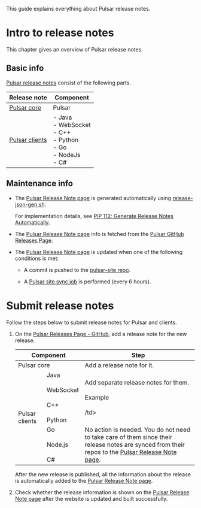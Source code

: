 This guide explains everything about Pulsar release notes.

# Intro to release notes

This chapter gives an overview of Pulsar release notes.

## Basic info

[Pulsar release notes](https://pulsar.apache.org/release-notes/) consist of the following parts.

Release note | Component
---|---
[Pulsar core](https://pulsar.apache.org/release-notes/#pulsar-release-notes)| Pulsar
[Pulsar clients](../../site2/docs/client-libraries.md) |- Java <br> - WebSocket <br> - C++ <br> - Python <br> - Go <br> - NodeJs <br> - C#

## Maintenance info

- The [Pulsar Release Note page](https://pulsar.apache.org/release-notes/) is generated automatically using [release-json-gen.sh](http://release-json-gen.sh).
  
  For implementation details, see [PIP 112: Generate Release Notes Automatically](https://github.com/apache/pulsar/wiki/PIP-112:-Generate-Release-Notes-Automatically).

- The [Pulsar Release Note page](https://pulsar.apache.org/release-notes/) info is fetched from the [Pulsar GitHub Releases Page](https://github.com/apache/pulsar/releases).
  
- The [Pulsar Release Note page](https://pulsar.apache.org/release-notes/) is updated when one of the following conditions is met:

  - A commit is pushed to the [pulsar-site repo](https://github.com/apache/pulsar-site). 
  
  - A [Pulsar site sync job](https://github.com/apache/pulsar-site/actions/workflows/ci-pulsar-website-docs-sync.yaml) is performed (every 6 hours).

# Submit release notes

Follow the steps below to submit release notes for Pulsar and clients.

1. On the [Pulsar Releases Page - GitHub](https://github.com/apache/pulsar/releases), add a release note for the new release.

    <table>
    <thead>
      <tr>
        <th colspan="2">Component</th>
        <th>Step</th>
      </tr>
    </thead>
    <tbody>
      <tr>
        <td colspan="2">Pulsar core</td>
        <td>Add a release note for it.</td>
      </tr>
      <tr>
        <td rowspan="2">Pulsar clients</td>
        <td>Java<br><br>WebSocket<br><br>C++<br><br>Python</td>
        <td>Add separate release notes for them.<br><br>Example<br><br><alt="Java client release note example" src="../assets/release-note-guide-1.png">/td>
      </tr>
      <tr>
        <td>Go<br><br>Node.js<br><br>C#</td>
        <td>No action is needed. You do not need to take care of them since their release notes are synced from their repos to the <a href="https://pulsar.apache.org/release-notes/">Pulsar Release Note page</a>.</td>
      </tr>
    </tbody>
    </table>

    After the new release is published, all the information about the release is automatically added to the [Pulsar Release Note page](https://pulsar.apache.org/release-notes/).

2. Check whether the release information is shown on the [Pulsar Release Note page](https://pulsar.apache.org/release-notes/) after the website is updated and built successfully.





